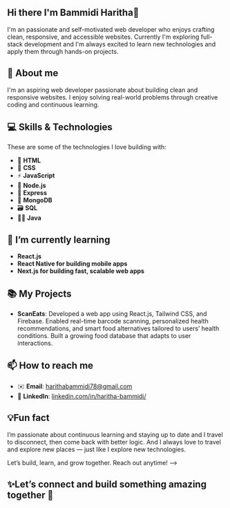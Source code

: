 ## Hi there I'm Bammidi Haritha👋
I'm an passionate and self-motivated web developer who enjoys crafting clean, responsive, and accessible websites. Currently I'm exploring full-stack development and I'm always excited to learn new technologies and apply them through hands-on projects.

## 🚀 About me
I'm an aspiring web developer passionate about building clean and responsive websites.
I enjoy solving real-world problems through creative coding and continuous learning.


## 💻 Skills & Technologies
These are some of the technologies I love building with:

- 📝 **HTML**
- 🎨 **CSS**
- ⚡ **JavaScript**
- 🌱 **Node.js**
- 🚀 **Express**
- 🍃 **MongoDB**
- 🗃️ **SQL**
- 🧑‍💻 **Java**

##  🌱 I’m currently learning

- **React.js**
- **React Native for building mobile apps**
- **Next.js for building fast, scalable web apps**

## 📚 My Projects

-  **ScanEats**: Developed a web app using React.js, Tailwind CSS, and Firebase. Enabled real-time barcode scanning, personalized health recommendations, and smart food alternatives tailored to users’ health conditions. Built a growing food database that adapts to user interactions.

## 📫 How to reach me

- ✉️ **Email**: [harithabammidi78@gmail.com](mailto:harithabammidi78@gmail.com)  
- 🔗 **LinkedIn**: [linkedin.com/in/haritha-bammidi/](https://www.linkedin.com/in/haritha-bammidi/)

## 💡Fun fact

I’m passionate about continuous learning and staying up to date and I travel to disconnect, then come back with better logic. And I always love to travel and explore new places — just like I explore new technologies.

 Let’s build, learn, and grow together. Reach out anytime!
-->
## ✨Let’s connect and build something amazing together 🤗



<!--
**Haritha790/Haritha790** is a ✨ _special_ ✨ repository because its `README.md` (this file) appears on your GitHub profile.

Here are some ideas to get you started:

- 🔭 I’m currently working on ...
- 🌱 I’m currently learning ...
- 👯 I’m looking to collaborate on ...
- 🤔 I’m looking for help with ...
- 💬 Ask me about ...
- 📫 How to reach me: ...
- 😄 Pronouns: ...
- ⚡ Fun fact: ...
-->
